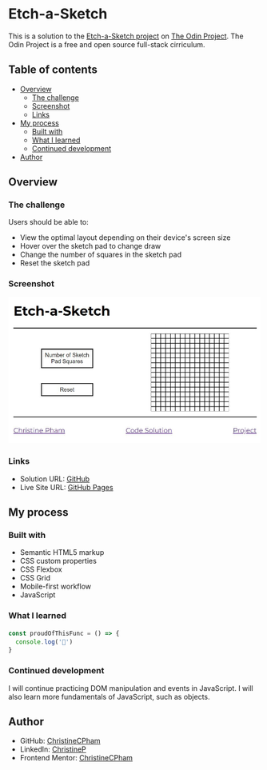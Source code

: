 # Etch-a-Sketch

This is a solution to the [Etch-a-Sketch project](https://www.theodinproject.com/lessons/foundations-etch-a-sketch) on [The Odin Project](https://www.theodinproject.com/). The Odin Project is a free and open source full-stack cirriculum.

## Table of contents

- [Overview](#overview)
  - [The challenge](#the-challenge)
  - [Screenshot](#screenshot)
  - [Links](#links)
- [My process](#my-process)
  - [Built with](#built-with)
  - [What I learned](#what-i-learned)
  - [Continued development](#continued-development)
- [Author](#author)


## Overview

### The challenge

Users should be able to:

- View the optimal layout depending on their device's screen size
- Hover over the sketch pad to change draw
- Change the number of squares in the sketch pad
- Reset the sketch pad

### Screenshot

![](/screenshot.JPG)


### Links

- Solution URL: [GitHub](https://github.com/ChristineCPham/Etch-a-sketch)
- Live Site URL: [GitHub Pages](https://christinecpham.github.io/Etch-a-sketch/)

## My process

### Built with

- Semantic HTML5 markup
- CSS custom properties
- CSS Flexbox
- CSS Grid
- Mobile-first workflow
- JavaScript

### What I learned



```js
const proudOfThisFunc = () => {
  console.log('🎉')
}
```

### Continued development

I will continue practicing DOM manipulation and events in JavaScript. I will also learn more fundamentals of JavaScript, such as objects.

## Author

- GitHub: [ChristineCPham](https://github.com/ChristineCPham)
- LinkedIn: [ChristineP](https://www.linkedin.com/in/christine-p-b456751a6/)
- Frontend Mentor: [ChristineCPham](https://www.frontendmentor.io/profile/ChristineCPham)

 
